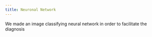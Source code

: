 ```yaml
---
title: Neuronal Network
---
```


We made an image classifying neural network in order to facilitate the diagnosis

<!-- Sketch file location, (pending organization) -->
<script src="project.js"></script>
<!-- Necessary element to position p5 canvas -->
<div id="sketch-div"></div>
<div id="histogram-div"></div>
